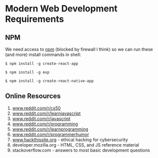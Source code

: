 # Modern Web Development Requirements

## NPM

We need access to [npm](https://www.npmjs.com/) (blocked by firewall I think) so we can run these (and more) install commands in shell:

`$ npm install -g create-react-app`

`$ npm install -g exp`

`$ npm install -g create-react-native-app`

## Online Resources

1. www.reddit.com/r/cs50
1. www.reddit.com/r/learnjavascript
1. www.reddit.com/r/javascript
1. www.reddit.com/r/programming
1. www.reddit.com/r/learnprogramming
1. www.reddit.com/r/programmerhumor
1. www.hackthissite.org - ethical hacking for cybersecurity
1. developer.mozilla.org - HTML, CSS, and JS reference material
1. stackoverflow.com - answers to most basic development questions

